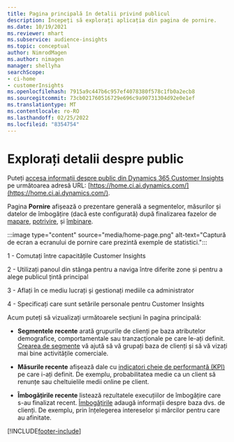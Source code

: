 ```yaml
---
title: Pagina principală în detalii privind publicul
description: Începeți să explorați aplicația din pagina de pornire.
ms.date: 10/19/2021
ms.reviewer: mhart
ms.subservice: audience-insights
ms.topic: conceptual
author: NimrodMagen
ms.author: nimagen
manager: shellyha
searchScope:
- ci-home
- customerInsights
ms.openlocfilehash: 7915a9c447b6c957ef4078380f578c1fb0a2ecb8
ms.sourcegitcommit: 73cb021760516729e696c9a90731304d92e0e1ef
ms.translationtype: MT
ms.contentlocale: ro-RO
ms.lasthandoff: 02/25/2022
ms.locfileid: "8354754"
---
```

# <a name="explore-audience-insights"></a>Explorați detalii despre public

Puteți [accesa informații despre public din Dynamics 365 Customer Insights](https://home.ci.ai.dynamics.com/) pe următoarea adresă URL: [https://home.ci.ai.dynamics.com/](https://home.ci.ai.dynamics.com/).

Pagina **Pornire** afișează o prezentare generală a segmentelor, măsurilor și datelor de îmbogățire (dacă este configurată) după finalizarea fazelor de [mapare](map-entities.md), [potrivire](match-entities.md), și [îmbinare](merge-entities.md).

:::image type="content" source="media/home-page.png" alt-text="Captură de ecran a ecranului de pornire care prezintă exemple de statistici.":::

1 - Comutați între capacitățile Customer Insights 

2 - Utilizați panoul din stânga pentru a naviga între diferite zone și pentru a alege publicul țintă principal

3 - Aflați în ce mediu lucrați și gestionați mediile ca administrator

4 - Specificați care sunt setările personale pentru Customer Insights

Acum puteți să vizualizați următoarele secțiuni în pagina principală:

- **Segmentele recente** arată grupurile de clienți pe baza atributelor demografice, comportamentale sau tranzacționale pe care le-ați definit. [Crearea de segmente](segments.md) vă ajută să vă grupați baza de clienți și să vă vizați mai bine activitățile comerciale.

- **Măsurile recente** afișează dale cu [indicatori cheie de performanță (KPI)](measures.md) pe care i-ați definit. De exemplu, probabilitatea medie ca un client să renunțe sau cheltuielile medii online pe client.

- **Îmbogățirile recente** listează rezultatele execuțiilor de îmbogățire care s-au finalizat recent. [Îmbogățirile](enrichment-hub.md) adaugă informații despre baza dvs. de clienți. De exemplu, prin înțelegerea intereselor și mărcilor pentru care au afinitate.


[!INCLUDE[footer-include](../includes/footer-banner.md)]
